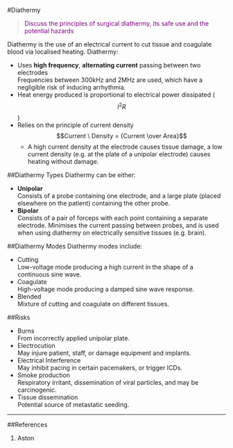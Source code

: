 #Diathermy

> <p style="color:purple";> Discuss the principles of surgical diathermy, its safe use and the potential hazards</p>

Diathermy is the use of an electrical current to cut tissue and coagulate blood via localised heating. Diathermy:
* Uses **high frequency**, **alternating current** passing between two electrodes  
Frequencies between 300kHz and 2MHz are used, which have a negligible risk of inducing arrhythmia.
* Heat energy produced is proportional to electrical power dissipated ($$I^2R$$)
* Relies on the principle of current density  
$$Current \ Density = {Current \over Area}$$
    * A high current density at the electrode causes tissue damage, a low current density (e.g. at the plate of a unipolar electrode) causes heating without damage.

##Diathermy Types
Diathermy can be either:
* **Unipolar**  
Consists of a probe containing one electrode, and a large plate (placed elsewhere on the patient) containing the other probe.
* **Bipolar**  
Consists of a pair of forceps with each point containing a separate electrode. Minimises the current passing between probes, and is used when using diathermy on electrically sensitive tissues (e.g. brain).

##Diathermy Modes
Diathermy modes include:
* Cutting  
Low-voltage mode producing a high current in the shape of a continuous sine wave.
* Coagulate  
High-voltage mode producing a damped sine wave response.
* Blended  
Mixture of cutting and coagulate on different tissues.

##Risks
* Burns  
From incorrectly applied unipolar plate.
* Electrocution  
May injure patient, staff, or damage equipment and implants.
* Electrical Interference  
May inhibit pacing in certain pacemakers, or trigger ICDs.
* Smoke production  
Respiratory irritant, dissemination of viral particles, and may be carcinogenic.
* Tissue dissemination  
Potential source of metastatic seeding.

---

##References
1. Aston